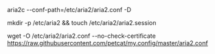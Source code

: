 aria2c --conf-path=/etc/aria2/aria2.conf -D

mkdir -p /etc/aria2 && touch /etc/aria2/aria2.session  

wget -O /etc/aria2/aria2.conf --no-check-certificate https://raw.githubusercontent.com/petcat/my.config/master/aria2.conf
